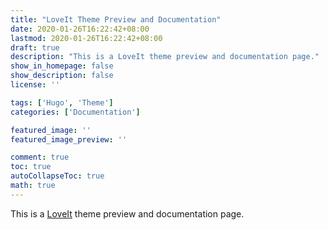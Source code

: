 ```yaml
---
title: "LoveIt Theme Preview and Documentation"
date: 2020-01-26T16:22:42+08:00
lastmod: 2020-01-26T16:22:42+08:00
draft: true
description: "This is a LoveIt theme preview and documentation page."
show_in_homepage: false
show_description: false
license: ''

tags: ['Hugo', 'Theme']
categories: ['Documentation']

featured_image: ''
featured_image_preview: ''

comment: true
toc: true
autoCollapseToc: true
math: true
---
```


This is a [LoveIt](https://github.com/dillonzq/LoveIt) theme preview and documentation page.